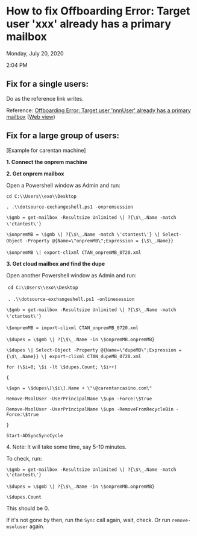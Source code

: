 # How to fix Offboarding Error: Target user \'xxx\' already has a primary mailbox

Monday, July 20, 2020

2:04 PM

## Fix for a single users:  

Do as the reference link writes. 

Reference: [Offboarding Error: Target user \'nnnUser\' already has a primary mailbox](onenote:https://microsoft.sharepoint.com/teams/SRELivesite/Shared%20Documents/%20Migration%20Health%20Infra/Migration%20Health%20Infra/Failure%20Management%20-%20SOPs.one#Offboarding%20Error%20Target%20user%20%27nnnUser%27%20already%20has%20a%20primary&section-id=%7B596DF710-FE29-4DC7-BBF7-874255F6E1B0%7D&page-id=%7BF275AB93-0C47-4B8A-BB2E-2619425BB2D6%7D&end)  ([Web view](https://microsoft.sharepoint.com/teams/SRELivesite/_layouts/OneNote.aspx?id=/teams/SRELivesite/Shared%20Documents/%20Migration%20Health%20Infra/Migration%20Health%20Infra&wd=target%28Failure%20Management%20-%20SOPs.one%7c596DF710-FE29-4DC7-BBF7-874255F6E1B0/Offboarding%20Error:%20Target%20user%20%27nnnUser%27%20already%20has%20a%20primary%7cF275AB93-0C47-4B8A-BB2E-2619425BB2D6/%29))

## Fix for a large group of users:  

[Example for carentan machine\]

**1. Connect the onprem machine**

**2. Get onprem mailbox**

Open a Powershell window as Admin and run:

`cd C:\\Users\\exo\\Desktop`

`. .\\dotsource-exchangeshell.ps1 -onpremsession`

`\$gmb = get-mailbox -Resultsize Unlimited \| ?{\$\_.Name -match \'ctantest\'}` 

`\$onpremMB = \$gmb \| ?{\$\_.Name -match \'ctantest\'} \| Select-Object -Property @{Name=\"onpremMB\";Expression = {\$\_.Name}}` 

`\$onpremMB \| export-clixml CTAN_onpremMB_0720.xml` 

**3. Get cloud mailbox and find the dupe**

Open another Powershell window as Admin and run:

​     `cd C:\\Users\\exo\\Desktop`

​     `. .\\dotsource-exchangeshell.ps1 -onlinesession`

`\$gmb = get-mailbox -Resultsize Unlimited \| ?{\$\_.Name -match \'ctantest\'}` 

`\$onpremMB = import-clixml CTAN_onpremMB_0720.xml` 

`\$dupes = \$gmb \| ?{\$\_.Name -in \$onpremMB.onpremMB}` 

`\$dupes \| Select-Object -Property @{Name=\"dupeMB\";Expression = {\$\_.Name}} \| export-clixml CTAN_dupeMB_0720.xml` 

`for (\$i=0; \$i -lt \$dupes.Count; \$i++)`

`{`

`\$upn = \$dupes\[\$i\].Name + \"\@carentancasino.com\"`

`Remove-MsolUser -UserPrincipalName \$upn -Force:\$true`

`Remove-MsolUser -UserPrincipalName \$upn -RemoveFromRecycleBin -Force:\$true`

`}`

`Start-ADSyncSyncCycle`

4\. Note: It will take some time, say 5-10 minutes.

To check, run:

`\$gmb = get-mailbox -Resultsize Unlimited \| ?{\$\_.Name -match \'ctantest\'}`

`\$dupes = \$gmb \| ?{\$\_.Name -in \$onpremMB.onpremMB}` 

`\$dupes.Count`

This should be 0.

If it\'s not gone by then, run the `Sync` call again, wait, check. Or run  `remove-msoluser` again.

 
